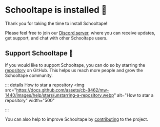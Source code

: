 # Schooltape is installed :tada:

Thank you for taking the time to install Schooltape!

Please feel free to join our [Discord server](https://discord.gg/rZxtGJ98BE), where you can receive updates, get support, and chat with other Schooltape users.

## Support Schooltape :gift_heart:

If you would like to support Schooltape, you can do so by starring the [repository](https://github.com/schooltape/schooltape) on GitHub. This helps us reach more people and grow the Schooltape community.

::: details How to star a repository
<img
src="https://docs.github.com/assets/cb-8462/mw-1440/images/help/stars/unstarring-a-repository.webp"
alt="How to star a repository"
width="500"
>
:::

You can also help to improve Schooltape by [contributing](/contributing/index.md) to the project.
